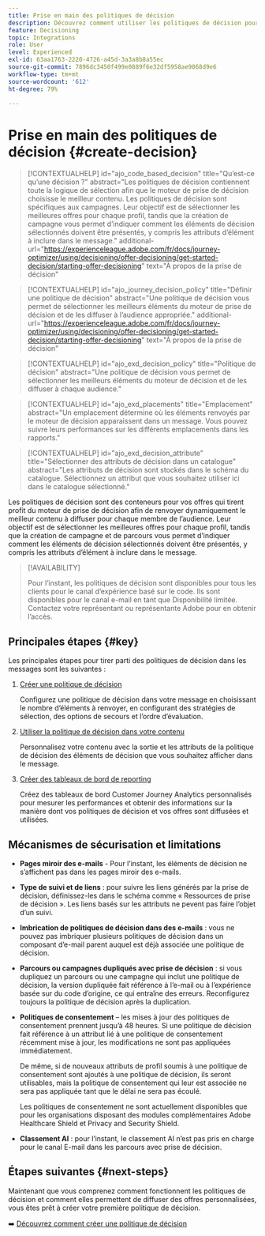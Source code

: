 ```yaml
---
title: Prise en main des politiques de décision
description: Découvrez comment utiliser les politiques de décision pour diffuser des offres.
feature: Decisioning
topic: Integrations
role: User
level: Experienced
exl-id: 63aa1763-2220-4726-a45d-3a3a8b8a55ec
source-git-commit: 7896dc3450f499e0889f6e32df5958ae9868d9e6
workflow-type: tm+mt
source-wordcount: '612'
ht-degree: 79%

---
```


# Prise en main des politiques de décision {#create-decision}

>[!CONTEXTUALHELP]
>id="ajo_code_based_decision"
>title="Qu’est-ce qu’une décision ?"
>abstract="Les politiques de décision contiennent toute la logique de sélection afin que le moteur de prise de décision choisisse le meilleur contenu. Les politiques de décision sont spécifiques aux campagnes. Leur objectif est de sélectionner les meilleures offres pour chaque profil, tandis que la création de campagne vous permet d’indiquer comment les éléments de décision sélectionnés doivent être présentés, y compris les attributs d’élément à inclure dans le message."
>additional-url="https://experienceleague.adobe.com/fr/docs/journey-optimizer/using/decisioning/offer-decisioning/get-started-decision/starting-offer-decisioning" text="À propos de la prise de décision"

>[!CONTEXTUALHELP]
>id="ajo_journey_decision_policy"
>title="Définir une politique de décision"
>abstract="Une politique de décision vous permet de sélectionner les meilleurs éléments du moteur de prise de décision et de les diffuser à l’audience appropriée."
>additional-url="https://experienceleague.adobe.com/fr/docs/journey-optimizer/using/decisioning/offer-decisioning/get-started-decision/starting-offer-decisioning" text="À propos de la prise de décision"

>[!CONTEXTUALHELP]
>id="ajo_exd_decision_policy"
>title="Politique de décision"
>abstract="Une politique de décision vous permet de sélectionner les meilleurs éléments du moteur de décision et de les diffuser à chaque audience."

>[!CONTEXTUALHELP]
>id="ajo_exd_placements"
>title="Emplacement"
>abstract="Un emplacement détermine où les éléments renvoyés par le moteur de décision apparaissent dans un message. Vous pouvez suivre leurs performances sur les différents emplacements dans les rapports."

>[!CONTEXTUALHELP]
>id="ajo_exd_decision_attribute"
>title="Sélectionner des attributs de décision dans un catalogue"
>abstract="Les attributs de décision sont stockés dans le schéma du catalogue. Sélectionnez un attribut que vous souhaitez utiliser ici dans le catalogue sélectionné."

Les politiques de décision sont des conteneurs pour vos offres qui tirent profit du moteur de prise de décision afin de renvoyer dynamiquement le meilleur contenu à diffuser pour chaque membre de l’audience. Leur objectif est de sélectionner les meilleures offres pour chaque profil, tandis que la création de campagne et de parcours vous permet d’indiquer comment les éléments de décision sélectionnés doivent être présentés, y compris les attributs d’élément à inclure dans le message.

>[!AVAILABILITY]
>
>Pour l’instant, les politiques de décision sont disponibles pour tous les clients pour le canal d’expérience basé sur le code. Ils sont disponibles pour le canal e-mail en tant que Disponibilité limitée. Contactez votre représentant ou représentante Adobe pour en obtenir l’accès.

## Principales étapes {#key}

Les principales étapes pour tirer parti des politiques de décision dans les messages sont les suivantes :

1. [Créer une politique de décision](../experience-decisioning/create-decision-policy.md)

   Configurez une politique de décision dans votre message en choisissant le nombre d’éléments à renvoyer, en configurant des stratégies de sélection, des options de secours et l’ordre d’évaluation.

1. [Utiliser la politique de décision dans votre contenu](../experience-decisioning/use-decision-policy.md)

   Personnalisez votre contenu avec la sortie et les attributs de la politique de décision des éléments de décision que vous souhaitez afficher dans le message.

1. [Créer des tableaux de bord de reporting](cja-reporting.md)

   Créez des tableaux de bord Customer Journey Analytics personnalisés pour mesurer les performances et obtenir des informations sur la manière dont vos politiques de décision et vos offres sont diffusées et utilisées.

## Mécanismes de sécurisation et limitations

* **Pages miroir des e-mails** - Pour l’instant, les éléments de décision ne s’affichent pas dans les pages miroir des e-mails.
* **Type de suivi et de liens** : pour suivre les liens générés par la prise de décision, définissez-les dans le schéma comme « Ressources de prise de décision ». Les liens basés sur les attributs ne pevent pas faire l’objet d’un suivi.
* **Imbrication de politiques de décision dans des e-mails** : vous ne pouvez pas imbriquer plusieurs politiques de décision dans un composant d’e-mail parent auquel est déjà associée une politique de décision.
* **Parcours ou campagnes dupliqués avec prise de décision** : si vous dupliquez un parcours ou une campagne qui inclut une politique de décision, la version dupliquée fait référence à l’e-mail ou à l’expérience basée sur du code d’origine, ce qui entraîne des erreurs. Reconfigurez toujours la politique de décision après la duplication.
* **Politiques de consentement** – les mises à jour des politiques de consentement prennent jusqu’à 48 heures. Si une politique de décision fait référence à un attribut lié à une politique de consentement récemment mise à jour, les modifications ne sont pas appliquées immédiatement.

  De même, si de nouveaux attributs de profil soumis à une politique de consentement sont ajoutés à une politique de décision, ils seront utilisables, mais la politique de consentement qui leur est associée ne sera pas appliquée tant que le délai ne sera pas écoulé.

  Les politiques de consentement ne sont actuellement disponibles que pour les organisations disposant des modules complémentaires Adobe Healthcare Shield et Privacy and Security Shield.

* **Classement AI** : pour l’instant, le classement AI n’est pas pris en charge pour le canal E-mail dans les parcours avec prise de décision.

## Étapes suivantes {#next-steps}

Maintenant que vous comprenez comment fonctionnent les politiques de décision et comment elles permettent de diffuser des offres personnalisées, vous êtes prêt à créer votre première politique de décision.

➡️ [Découvrez comment créer une politique de décision](../experience-decisioning/create-decision-policy.md)
